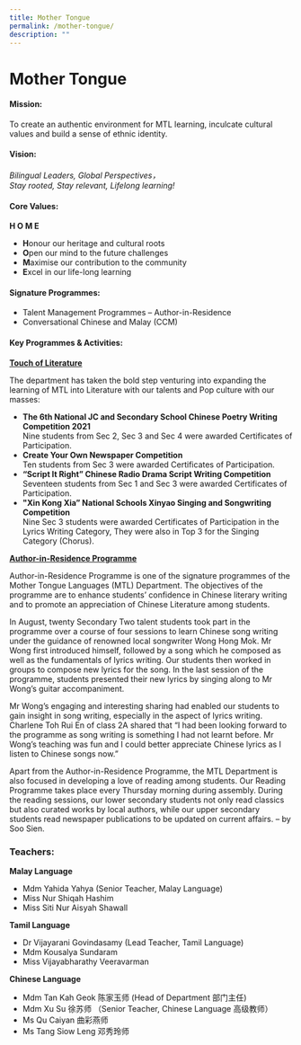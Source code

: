 ```yaml
---
title: Mother Tongue
permalink: /mother-tongue/
description: ""
---
```

Mother Tongue
=============

#### **Mission:**


To create an authentic environment for MTL learning, inculcate cultural values and build a sense of ethnic identity.

#### **Vision:**


_Bilingual Leaders, Global Perspectives，_  
_Stay rooted, Stay relevant, Lifelong learning!_

#### **Core Values:**


**H O M E**

*   **H**onour our heritage and cultural roots
*   **O**pen our mind to the future challenges
*   **M**aximise our contribution to the community
*   **E**xcel in our life-long learning

#### **Signature Programmes:**


*   Talent Management Programmes – Author-in-Residence
*   Conversational Chinese and Malay (CCM)

#### **Key Programmes & Activities:**

**<u>Touch of Literature</u>**

The department has taken the bold step venturing into expanding the learning of MTL into Literature with our talents and Pop culture with our masses:

* **The 6th National JC and Secondary School Chinese Poetry Writing Competition 2021** <br> Nine students from Sec 2, Sec 3 and Sec 4 were awarded Certificates of Participation.
* **Create Your Own Newspaper Competition** <br> Ten students from Sec 3 were awarded Certificates of Participation.
* **“Script It Right” Chinese Radio Drama Script Writing Competition** <br> 
Seventeen students from Sec 1 and Sec 3 were awarded Certificates of Participation.
* **"Xin Kong Xia” National Schools Xinyao Singing and Songwriting Competition** <br> 
Nine Sec 3 students were awarded Certificates of Participation in the Lyrics Writing Category, They were also in Top 3 for the Singing Category (Chorus).

**<u>Author-in-Residence Programme </u>**

Author-in-Residence Programme is one of the signature programmes of the Mother Tongue Languages (MTL) Department. The objectives of the programme are to enhance students’ confidence in Chinese literary writing and to promote an appreciation of Chinese Literature among students.

In August, twenty Secondary Two talent students took part in the programme over a course of four sessions to learn Chinese song writing under the guidance of renowned local songwriter Wong Hong Mok. Mr Wong first introduced himself, followed by a song which he composed as well as the fundamentals of lyrics writing. Our students then worked in groups to compose new lyrics for the song. In the last session of the programme, students presented their new lyrics by singing along to Mr Wong’s guitar accompaniment.

Mr Wong’s engaging and interesting sharing had enabled our students to gain insight in song writing, especially in the aspect of lyrics writing. Charlene Toh Rui En of class 2A shared that “I had been looking forward to the programme as song writing is something I had not learnt before. Mr Wong’s teaching was fun and I could better appreciate Chinese lyrics as I listen to Chinese songs now.”

Apart from the Author-in-Residence Programme, the MTL Department is also focused in developing a love of reading among students. Our Reading Programme takes place every Thursday morning during assembly. During the reading sessions, our lower secondary students not only read classics but also curated works by local authors, while our upper secondary students read newspaper publications to be updated on current affairs. – by Soo Sien.

### **Teachers:**


**Malay Language**

*   Mdm Yahida Yahya (Senior Teacher, Malay Language)
*   Miss Nur Shiqah Hashim
*   Miss Siti Nur Aisyah Shawall

**Tamil Language**

*   Dr Vijayarani Govindasamy (Lead Teacher, Tamil Language)
*   Mdm Kousalya Sundaram
*   Miss Vijayabharathy Veeravarman

**Chinese Language**

*   Mdm Tan Kah Geok 陈家玉师 (Head of Department 部门主任)
*   Mdm Xu Su 徐苏师 （Senior Teacher, Chinese Language 高级教师）
*   Ms Qu Caiyan 曲彩燕师
*   Ms Tang Siow Leng 邓秀玲师